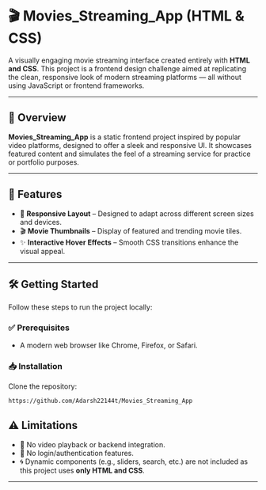 # 🎬 Movies\_Streaming\_App (HTML & CSS)

A visually engaging movie streaming interface created entirely with **HTML and CSS**. This project is a frontend design challenge aimed at replicating the clean, responsive look of modern streaming platforms — all without using JavaScript or frontend frameworks.

---

## 🚀 Overview

**Movies\_Streaming\_App** is a static frontend project inspired by popular video platforms, designed to offer a sleek and responsive UI. It showcases featured content and simulates the feel of a streaming service for practice or portfolio purposes.

---

## 🌟 Features

* 🎨 **Responsive Layout** – Designed to adapt across different screen sizes and devices.
* 🎬 **Movie Thumbnails** – Display of featured and trending movie tiles.
* ✨ **Interactive Hover Effects** – Smooth CSS transitions enhance the visual appeal.

---

## 🛠️ Getting Started

Follow these steps to run the project locally:

### ✅ Prerequisites

* A modern web browser like Chrome, Firefox, or Safari.

### 📥 Installation

 Clone the repository:

   ```bash
   https://github.com/Adarsh22144t/Movies_Streaming_App
   ```


## ⚠️ Limitations

* 🚫 No video playback or backend integration.
* 🔐 No login/authentication features.
* 🌀 Dynamic components (e.g., sliders, search, etc.) are not included as this project uses **only HTML and CSS**.

---
